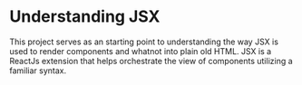 # Understanding JSX

This project serves as an starting point to understanding the way JSX is used to render components and
whatnot into plain old HTML. JSX is a ReactJs extension that helps orchestrate the view of components
utilizing a familiar syntax.
